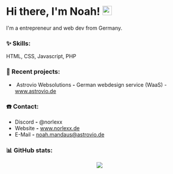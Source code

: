 # Hi there, I'm Noah! <img src="https://github.com/TheDudeThatCode/TheDudeThatCode/blob/master/Assets/Hi.gif" width="25px">

I'm a entrepreneur and web dev from Germany.

### :sparkles: Skills:
<p align="left">
HTML, CSS, Javascript, PHP
</p>

### :hammer: Recent projects:
- &nbsp;Astrovio Websolutions **-** German webdesign service (WaaS) - www.astrovio.de

### ☎️ Contact:
-  Discord **-** @norlexx
-  Website **-** www.norlexx.de
-  E-Mail **-** noah.mandaus@astrovio.de

### :bar_chart: GitHub stats:
<p align="center">
  <img src="https://github-readme-stats.vercel.app/api?username=bytevenxu&show_icons=true&theme=radical" />
</p>


